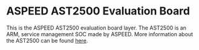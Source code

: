 ASPEED AST2500 Evaluation Board
================

This is the ASPEED AST2500 evaluation board layer.
The AST2500 is an ARM, service management SOC made by ASPEED. More information
about the AST2500 can be found
[here](https://www.aspeedtech.com/products.php?fPath=20&rId=440).
